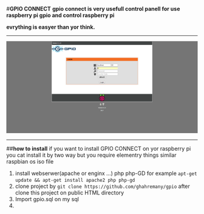 

#**GPIO CONNECT**
**gpio connect is very usefull control panell for use raspberry pi gpio and  control raspberry pi**



**evrything is easyer than yor think.**

-----------------------------------

![enter image description here](https://raw.githubusercontent.com/ghahremany/gpio/master/install/screencapture-192-168-1-33-1486888296808.png)

----------

##**how to install**
if you want to install GPIO CONNECT on yor raspberry pi you cat install it by two way but you require elementry things similar raspbian os
iso file 

1. install webserwer(apache or enginx ...)  php php-GD for example `apt-get update && apt-get install apache2 php php-gd`
2. clone project by  `git clone https://github.com/ghahremany/gpio` after clone this project on public HTML  directory
3. Import gpio.sql on my sql 
4. 
